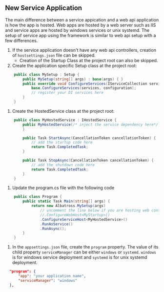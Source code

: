 ## New Service Application
The main difference between a service appication and a web api application is how the app is hosted.  Web apps are hosted by a web server such as IIS and service apps are hosted by windows services or unix systemd.  The setup of service app using the framework is similar to web api setup with a few differences.
1. If the service application doesn't have any web api controllers, creation of `hostsettings.json` file can be skipped.
    * Creation of the Startup Class at the project root can also be skipped.
1. Create the application specific Setup class at the project root:
```c#
	public class MySetup : Setup {
		public MySetup(string[] args) : base(args) { }
		public override void ConfigureServices(IServiceCollection services, IConfiguration configuration) {
			base.ConfigureServices(services, configuration);
			// register your DI services here
		}
	}
```
1. Create the HostedService class at the project root:
```c#
	public class MyHostedService : IHostedService {
		public MyHostedService(/* inject the service dependency here*/) {
		}

		public Task StartAsync(CancellationToken cancellationToken) {
            // add the startup code here
			return Task.CompletedTask;
		}

		public Task StopAsync(CancellationToken cancellationToken) {
            // add the shutdown code here
			return Task.CompletedTask;
		}
	}
```
1. Update the program.cs file with the following code
```c#
	public class Program {
		public static Task Main(string[] args) {
			return new Albatross.MySetup(args)
                // uncomment the line below if you are hosting web controllers
				//.ConfigureWebHost<MyStartup>()
                .ConfigureServiceHost<MyHostedService>()
                .RunAsService()
				.RunAsync();
		}
	}
```
1. In the `appsettings.json` file, create the `program` property.  The value of its child property `serviceManager` can be either `windows` or `systemd`.  `windows` is for windows service deployment and `systemd` is for unix systemd deployment.
```json
  "program": {
      "app": "your application name",
      "serviceManager": "windows"
  },
```